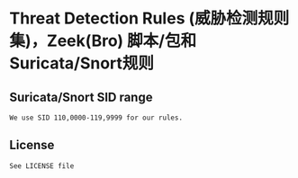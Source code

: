 # Threat Detection Rules (威胁检测规则集)，Zeek(Bro) 脚本/包和Suricata/Snort规则

## Suricata/Snort SID range

``
We use SID 110,0000-119,9999 for our rules.
``

## License

``
See LICENSE file
``
